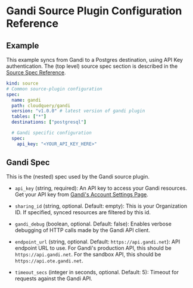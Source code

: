 # Gandi Source Plugin Configuration Reference

## Example

This example syncs from Gandi to a Postgres destination, using API Key authentication. The (top level) source spec section is described in the [Source Spec Reference](https://www.cloudquery.io/docs/reference/source-spec).

```yml
kind: source
# Common source-plugin configuration
spec:
  name: gandi
  path: cloudquery/gandi
  version: "v1.0.0" # latest version of gandi plugin
  tables: ["*"]
  destinations: ["postgresql"]

  # Gandi specific configuration
  spec:
    api_key: "<YOUR_API_KEY_HERE>"
```

## Gandi Spec

This is the (nested) spec used by the Gandi source plugin.

- `api_key` (string, required):
  An API key to access your Gandi resources. Get your API key from [Gandi's Account Settings Page](https://account.gandi.net/en/).

- `sharing_id` (string, optional. Default: empty):
  This is your Organization ID. If specified, synced resources are filtered by this id.

- `gandi_debug` (boolean, optional. Default: false):
  Enables verbose debugging of HTTP calls made by the Gandi API client.

- `endpoint_url` (string, optional. Default: `https://api.gandi.net`):
  API endpoint URL to use. For Gandi's production API, this should be `https://api.gandi.net`. For the sandbox API, this should be `https://api.ote.gandi.net`.

- `timeout_secs` (integer in seconds, optional. Default: 5):
  Timeout for requests against the Gandi API.

